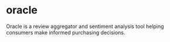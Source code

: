 # oracle
Oracle is a review aggregator and sentiment analysis tool helping consumers make informed purchasing decisions.
